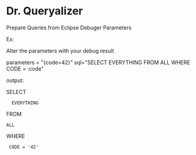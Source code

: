 # Dr. Queryalizer
Prepare Queries from Eclipse Debuger Parameters

Ex:

Alter the parameters with your debug result

parameters = "{code=42}"
sql="SELECT EVERYTHING FROM ALL WHERE CODE = :code"

output:

SELECT

      EVERYTHING
      
FROM

    ALL
    
WHERE

     CODE = '42'
